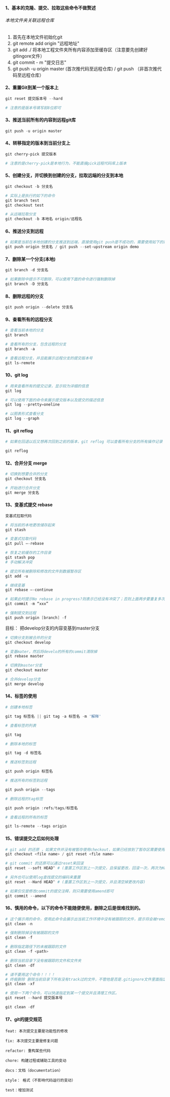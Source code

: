 #### 1、基本的克隆、提交、拉取这些命令不做赘述

###### 本地文件夹关联远程仓库
1. 首先在本地文件初始化git
2. git remote add origin "远程地址"
3. git add ./ 将本地工程文件夹所有内容添加至缓存区（注意要先创建好gitingore文件）
4. git commit - m "提交日志"
5. git push -u origin master (首次推代码至远程仓库) / git push （非首次推代码至远程仓库）

#### 2、重置Git到某一个版本上

```powershell
git reset 提交版本号 --hard

# 注意的是版本号填写前8位即可
```

#### 3、推送当前所有的内容到远程git库

```powershell
git push -u origin master
```

#### 4、转移指定的版本到当前分支上

```powershell
git cherry-pick 提交版本

# 注意的是cherry-pick是本地行为，不能直接pick远程代码库上版本
```

#### 5、创建分支，并切换到创建的分支，拉取远端的分支到本地

```powershell
git checkout -b 分支名

# 实际上是执行的如下的命令
git branch test
git checkout test

# 从远端拉取分支
git checkout -b 本地名 origin/远程名
```

#### 6、推送分支到远程

```powershell
# 如果是当前在本地创建的分支推送到远端，直接使用git push是不成功的，需要使用如下的两种方式进行提交
git push origin 分支名 / git push --set-upstream origin demo
```

#### 7、删除某一个分支(本地)

```powershell
git branch -d 分支名

# 如果删除中提示不可删除，可以使用下面的命令进行强制删除掉
git branch -D 分支名
```
#### 8、删除远程的分支

```powershell
git push origin --delete 分支名
```

#### 9、查看所有的远程分支

```powershell
# 查看当前本地的分支
git branch

# 查看所有的分支，包含远程的分支
git branch -a

# 查看远程分支，并且能展示远程分支的提交版本号
git ls-remote
```

#### 10、git log

```powershell
# 用来查看所有的提交记录，显示较为详细的信息
git log

# 可以使用下面的命令来展示提交版本以及提交的描述信息
git log --pretty=oneline

# 以图表形式查看分支
git log --graph

```
#### 11、git reflog

```powershell
# 如果在回退以后又想再次回到之前的版本，git reflog 可以查看所有分支的所有操作记录（包括commit和reset的操作），包括已经被删除的commit记录，git log则不能察看已经删除了的commit记录

git reflog
```

#### 12、合并分支 merge

```powershell
# 切换到想要合并的分支
git checkout 分支名

# 开始进行合并分支
git merge 分支名
```

#### 13、变基式提交 rebase

```powershell
变基式拉取代码

# 将当前的本地更改储存起来
git stash

# 变基式拉取代码
git pull —-rebase

# 恢复之前缓存的工作目录
git stash pop
# 手动解决冲突

# 提交所有被删除和修改的文件到数据暂存区
git add -u

# 继续变基
git rebase —-continue

# 如果此时提示No rebase in progress?则表示已经没有冲突了；否则上面两步要重复多次
git commit -m “xxx”

# 强制提交到远程
git push origin [branch] -f
```

目标： 把develop分支的内容变基到master分支

```powershell
# 切换分支到被合并的分支
git checkout develop

# 变基mater，然后将develo的所有的commit清除掉
git rebase master

# 切换到master分支
git checkout master

# 合并develop分支
git merge develop
```

#### 14、标签的使用

```powershell
# 创建本地标签

git tag 标签名 || git tag -a 标签名 -m '解释'

# 查看标签的列表

git tag

# 删除本地的标签

git tag -d 标签名

# 推送标签到远程

git push origin 标签名

# 推送所有的标签到远程

git push origin --tags

# 删除远程的tag标签

git push origin :refs/tags/标签名

# 查看远程的所有的标签

git ls-remote --tags origin
```

#### 15、错误提交之后如何处理

```powershell
# git add 的还原 ，如果文件并没有被暂存使用checkout，如果已经放到了暂存区需要使用git reset
git checkout <file name> / git reset <file name>

# git commit 的还原可以通过reset来回滚
git reset --soft HEAD^ # (重置工作区到上一次提交，且保留更改，回滚一次，两次为HEAD～2)

# 另外也可以使用log查找提交的编码来重置
git reset --Hard HEAD^ # (重置工作区到上一次提交，并且清空掉更改内容)

# 如果仅仅是修改commit的提交注释，则只需要使用amend即可
git commit --amend
```

#### 16、慎用的命令，以下的命令不能随便使用，删除之后是很难找到的。

```powershell
# 这个展示用的命令，使用此命令会展示出当前工作环境中没有被跟踪的文件，提示将会被remove掉
git clean -n

# 强制删除掉没有被跟踪的文件
git clean -f

# 删除指定路径下的未被跟踪的文件
git clean -f <path>

# 删除当前目录下没有被跟踪的文件和文件夹
git clean -df

# 请不要用这个命令！！！！
# 终极删除 删除当前目录下所有没有track过的文件，不管他是否是.gitignore文件里面指定的文件夹和文件
git clean -xf

# 使用一下两个命令，可以快速指定到某一个提交并且清理工作区。
git reset --hard 提交版本号

git clean -df

```

#### 17、git的提交规范

```
feat: 本次提交主要是功能性的修改

fix: 本次提交主要是修复问题

refactor: 重构某些代码

chore: 构建过程或辅助工具的变动

docs：文档（documentation）

style： 格式（不影响代码运行的变动）

test：增加测试
```

